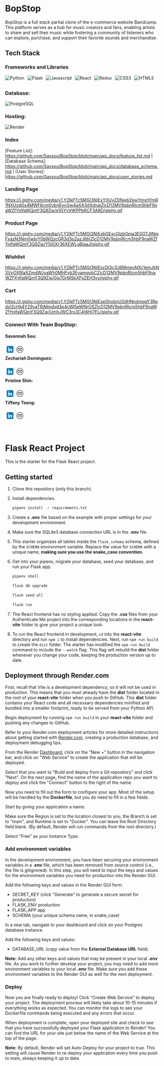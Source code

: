 # BopStop

BopStop is a full stack partial clone of the e-commerce website Bandcamp. This platform serves as a hub for music creators and fans, enabling artists to share and sell their music while fostering a community of listeners who can explore, purchase, and support their favorite sounds and merchandise.

## Tech Stack

### Frameworks and Libraries
<div style="display: flex; align-items: center; gap: 10px;">
  <img src="https://img.shields.io/badge/-Python-3776ab?logo=python&logoColor=FFFF66&logoWidth=20" alt="Python" height="25">
  <img src="https://img.shields.io/badge/-Flask-000000?logo=flask&logoColor=white&logoWidth=20" alt="Flask" height="25">
  <img src="https://img.shields.io/badge/-Javascript-41454A?logo=javascript&logoColor=F7DF1E&logoWidth=20" alt="Javascript" height="25">
  <img src="https://img.shields.io/badge/-React-263238?logo=react&logoColor=61DAFB&logoWidth=20" alt="React" height="25">
  <img src="https://img.shields.io/badge/-Redux-764ABC?logo=redux&logoColor=white&logoWidth=20" alt="Redux" height="25">
  <img src="https://img.shields.io/badge/-CSS3-1572B6?logo=css3&logoColor=white&logoWidth=20" alt="CSS3" height="25">
  <img src="https://img.shields.io/badge/-HTML5-E34F26?logo=HTML5&logoColor=white&logoWidth=20" alt="HTML5" height="25">
</div>

### Database:

<img src="https://img.shields.io/badge/-PostgreSQL-4169E1?logo=postgresql&logoColor=white&logoWidth=20" alt="PostgreSQL" height="25">

### Hosting:

<img src="https://img.shields.io/badge/-Render-23c43e?logo=render&logoColor=white&logoWidth=20" alt="Render" height="25">

### Index

[Feature List]: https://github.com/Savsou/BopStop/blob/main/api_docs/feature_list.md | [Database Schema]: https://github.com/Savsou/BopStop/blob/main/api_docs/database_schema.md | [User Stories]: https://github.com/Savsou/BopStop/blob/main/api_docs/user_stories.md

### Landing Page

https://i.giphy.com/media/v1.Y2lkPTc5MGI3NjExYXUyZDNwb2kwYmxhYmR1NXUzdGs4MWF6cm0ybnEycGw4aXA3dXdnaiZlcD12MV9pbnRlcm5hbF9naWZfYnlfaWQmY3Q9Zw/e1GYvVtKPPbRCF3A8D/giphy.gif

### Product Page

https://i.giphy.com/media/v1.Y2lkPTc5MGI3NjExbGExcGlzbGpja3E0OTJtNmFxazN3Nm0wbjY0bWQzcGR3d3p2azJ6biZlcD12MV9pbnRlcm5hbF9naWZfYnlfaWQmY3Q9Zw/Y5iGXr36XEWLgBjaaJ/giphy.gif

### Wishlist

https://i.giphy.com/media/v1.Y2lkPTc5MGI3NjExcDI3c3J6MmpvNXc1emJkN3VyOXRlaXZmdWJyaWh0MHFvb3EyamgybCZlcD12MV9pbnRlcm5hbF9naWZfYnlfaWQmY3Q9Zw/0is7DrMSkXPxZEH3vy/giphy.gif

### Cart

https://i.giphy.com/media/v1.Y2lkPTc5MGI3NjExeGhxbnU2dHNndmppY3RpdzI2cHk4Y29vaTRjMmdyd3p4cWl5eWNrOSZlcD12MV9pbnRlcm5hbF9naWZfYnlfaWQmY3Q9Zw/UmhJWC3rs3C4WHi7FL/giphy.gif

### Connect With Team BopStop:

#### Savannah Sou:

[<img align="left" alt="SavonnaSou | LinkedIn" width="22px" src="./logos/linkedin-logo.png" style="margin: 5px;" />][savannah-linkedin]

[savannah-linkedin]: https://www.linkedin.com/in/savannah-sou/

[<img align="left" alt="SavonnaSou | Gmail" width="22px" src="./logos/email.png" style="margin: 5px;" />][savannah-email]<br>

[savannah-email]: mailto:savonna.sou@gmail.com


#### Zechariah Dominguez:

[<img align="left" alt="ZechariahDominguez | LinkedIn" width="22px" src="./logos/linkedin-logo.png" style="margin: 5px;" />][zechariah-linkedin]

[zechariah-linkedin]: https://www.linkedin.com/in/zechariah-dominguez/

[<img align="left" alt="ZechariahDominguez | Gmail" width="22px" src="./logos/email.png" style="margin: 5px;" />][zechariah-email]<br>

[zechariah-email]: mailto:zechariahd@gmail.com


#### Pristine Shin:

[<img align="left" alt="PristineShin | LinkedIn" width="22px" src="./logos/linkedin-logo.png" style="margin: 5px;" />][pristine-linkedin]

[pristine-linkedin]: https://www.linkedin.com/in/pristine-shin/

[<img align="left" alt="ZechariahDominguez | Gmail" width="22px" src="./logos/email.png" style="margin: 5px;" />][pristine-email]<br>

[pristine-email]: mailto:shin.pristine@gmail.com


#### Tiffany Tseng:

[<img align="left" alt="TiffanyTseng | LinkedIn" width="22px" src="./logos/linkedin-logo.png" style="margin: 5px;" />][tiffany-linkedin]

[tiffany-linkedin]: https://www.linkedin.com/in/ittseng/

[<img align="left" alt="TiffanyTseng | Gmail" width="22px" src="./logos/email.png" style="margin: 5px;" />][tiffany-email]<br>

[tiffany-email]: mailto:tifny7574@gmail.com


<br></br>

# Flask React Project

This is the starter for the Flask React project.

## Getting started

1. Clone this repository (only this branch).

2. Install dependencies.

   ```bash
   pipenv install -r requirements.txt
   ```

3. Create a __.env__ file based on the example with proper settings for your
   development environment.

4. Make sure the SQLite3 database connection URL is in the __.env__ file.

5. This starter organizes all tables inside the `flask_schema` schema, defined
   by the `SCHEMA` environment variable.  Replace the value for
   `SCHEMA` with a unique name, **making sure you use the snake_case
   convention.**

6. Get into your pipenv, migrate your database, seed your database, and run your
   Flask app:

   ```bash
   pipenv shell
   ```

   ```bash
   flask db upgrade
   ```

   ```bash
   flask seed all
   ```

   ```bash
   flask run
   ```

7. The React frontend has no styling applied. Copy the __.css__ files from your
   Authenticate Me project into the corresponding locations in the
   __react-vite__ folder to give your project a unique look.

8. To run the React frontend in development, `cd` into the __react-vite__
   directory and run `npm i` to install dependencies. Next, run `npm run build`
   to create the `dist` folder. The starter has modified the `npm run build`
   command to include the `--watch` flag. This flag will rebuild the __dist__
   folder whenever you change your code, keeping the production version up to
   date.

## Deployment through Render.com

First, recall that Vite is a development dependency, so it will not be used in
production. This means that you must already have the __dist__ folder located in
the root of your __react-vite__ folder when you push to GitHub. This __dist__
folder contains your React code and all necessary dependencies minified and
bundled into a smaller footprint, ready to be served from your Python API.

Begin deployment by running `npm run build` in your __react-vite__ folder and
pushing any changes to GitHub.

Refer to your Render.com deployment articles for more detailed instructions
about getting started with [Render.com], creating a production database, and
deployment debugging tips.

From the Render [Dashboard], click on the "New +" button in the navigation bar,
and click on "Web Service" to create the application that will be deployed.

Select that you want to "Build and deploy from a Git repository" and click
"Next". On the next page, find the name of the application repo you want to
deploy and click the "Connect" button to the right of the name.

Now you need to fill out the form to configure your app. Most of the setup will
be handled by the __Dockerfile__, but you do need to fill in a few fields.

Start by giving your application a name.

Make sure the Region is set to the location closest to you, the Branch is set to
"main", and Runtime is set to "Docker". You can leave the Root Directory field
blank. (By default, Render will run commands from the root directory.)

Select "Free" as your Instance Type.

### Add environment variables

In the development environment, you have been securing your environment
variables in a __.env__ file, which has been removed from source control (i.e.,
the file is gitignored). In this step, you will need to input the keys and
values for the environment variables you need for production into the Render
GUI.

Add the following keys and values in the Render GUI form:

- SECRET_KEY (click "Generate" to generate a secure secret for production)
- FLASK_ENV production
- FLASK_APP app
- SCHEMA (your unique schema name, in snake_case)

In a new tab, navigate to your dashboard and click on your Postgres database
instance.

Add the following keys and values:

- DATABASE_URL (copy value from the **External Database URL** field)

**Note:** Add any other keys and values that may be present in your local
__.env__ file. As you work to further develop your project, you may need to add
more environment variables to your local __.env__ file. Make sure you add these
environment variables to the Render GUI as well for the next deployment.

### Deploy

Now you are finally ready to deploy! Click "Create Web Service" to deploy your
project. The deployment process will likely take about 10-15 minutes if
everything works as expected. You can monitor the logs to see your Dockerfile
commands being executed and any errors that occur.

When deployment is complete, open your deployed site and check to see that you
have successfully deployed your Flask application to Render! You can find the
URL for your site just below the name of the Web Service at the top of the page.

**Note:** By default, Render will set Auto-Deploy for your project to true. This
setting will cause Render to re-deploy your application every time you push to
main, always keeping it up to date.

[Render.com]: https://render.com/
[Dashboard]: https://dashboard.render.com/
